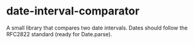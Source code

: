 # date-interval-comparator
A small library that compares two date intervals. Dates should follow the RFC2822 standard (ready for Date.parse).
